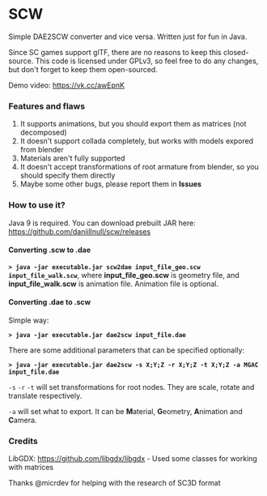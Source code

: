 # SCW
Simple DAE2SCW converter and vice versa. Written just for fun in Java.

Since SC games support glTF, there are no reasons to keep this closed-source. This code is licensed under GPLv3, so feel free to do any changes, but don't forget to keep them open-sourced.

Demo video: https://vk.cc/awEpnK

### Features and flaws
1. It supports animations, but you should export them as matrices (not decomposed)
2. It doesn't support collada completely, but works with models expored from blender
3. Materials aren't fully supported
4. It doesn't accept transformations of root armature from blender, so you should specify them directly
5. Maybe some other bugs, please report them in __Issues__

### How to use it?
Java 9 is required. You can download prebuilt JAR here: https://github.com/daniillnull/scw/releases

#### Converting .scw to .dae
__`> java -jar executable.jar scw2dae input_file_geo.scw input_file_walk.scw`__, where __input_file_geo.scw__ is geometry file, and __input_file_walk.scw__ is animation file. Animation file is optional.
#### Converting .dae to .scw
Simple way:

__`> java -jar executable.jar dae2scw input_file.dae`__

There are some additional parameters that can be specified optionally:

__`> java -jar executable.jar dae2scw -s X;Y;Z -r X;Y;Z -t X;Y;Z -a MGAC input_file.dae`__

`-s`  `-r` `-t` will set transformations for root nodes. They are scale, rotate and translate respectively.

`-a` will set what to export. It can be **M**aterial, **G**eometry, **A**nimation and **C**amera.

### Credits
LibGDX: https://github.com/libgdx/libgdx - Used some classes for working with matrices

Thanks @micrdev for helping with the research of SC3D format